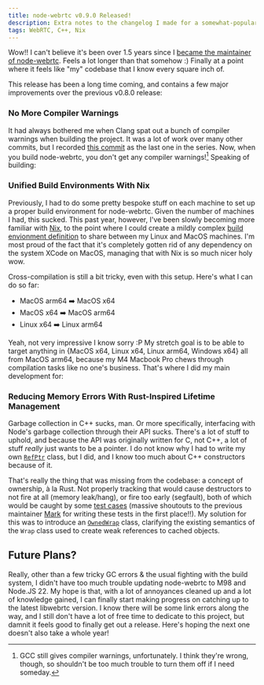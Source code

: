 ```yaml
---
title: node-webrtc v0.9.0 Released!
description: Extra notes to the changelog I made for a somewhat-popular open-source package I maintain
tags: WebRTC, C++, Nix
---
```


Wow!! I can't believe it's been over 1.5 years since I [became the maintainer of node-webrtc](https://blog.duvallj.pw/posts/2023-10-11-im-a-maintainer-now.html). Feels a lot longer than that somehow :) Finally at a point where it feels like "my" codebase that I know every square inch of.

This release has been a long time coming, and contains a few major improvements over the previous v0.8.0 release:

### No More Compiler Warnings

It had always bothered me when Clang spat out a bunch of compiler warnings when building the project. It was a lot of work over many other commits, but I recorded [this commit](https://github.com/WonderInventions/node-webrtc/commit/c58b90e49042cdee9698dee85177f15f7ecf9d62) as the last one in the series. Now, when you build node-webrtc, you don't get any compiler warnings![^gcc] Speaking of building:

### Unified Build Environments With Nix

Previously, I had to do some pretty bespoke stuff on each machine to set up a proper build environment for node-webrtc. Given the number of machines I had, this sucked. This past year, however, I've been slowly becoming more familiar with [Nix](https://nix.dev/), to the point where I could create a mildly complex [build envionment definition](https://github.com/WonderInventions/node-webrtc/blob/a806f4ddff5daafd104c1dda7a74cac50fb1cf06/shell.nix) to share between my Linux and MacOS machines. I'm most proud of the fact that it's completely gotten rid of any dependency on the system XCode on MacOS, managing that with Nix is so much nicer holy wow.

Cross-compilation is still a bit tricky, even with this setup. Here's what I can do so far:

- MacOS arm64 ➡️ MacOS x64
- MacOS x64 ➡️ ️MacOS arm64
- Linux x64 ➡️ Linux arm64

Yeah, not very impressive I know sorry :P My stretch goal is to be able to target anything in {MacOS x64, Linux x64, Linux arm64, Windows x64} all from MacOS arm64, because my M4 Macbook Pro chews through compilation tasks like no one's business. That's where I did my main development for:

### Reducing Memory Errors With Rust-Inspired Lifetime Management

Garbage collection in C++ sucks, man. Or more specifically, interfacing with Node's garbage collection through their API sucks. There's a lot of stuff to uphold, and because the API was originally written for C, not C++, a lot of stuff _really_ just wants to be a pointer. I do not know why I had to write my own [`RefPtr`](https://github.com/WonderInventions/node-webrtc/blob/a806f4ddff5daafd104c1dda7a74cac50fb1cf06/src/node/ref_ptr.hh) class, but I did, and I know too much about C++ constructors because of it.

That's really the thing that was missing from the codebase: a concept of ownership, à la Rust. Not properly tracking that would cause destructors to not fire at all (memory leak/hang), or fire too early (segfault), both of which would be caught by some [test cases](https://github.com/WonderInventions/node-webrtc/blob/develop/test/destructor/index.js) (massive shoutouts to the previous maintainer [Mark](https://mrkrbrts.com/) for writing these tests in the first place!!). My solution for this was to introduce an [`OwnedWrap`](https://github.com/WonderInventions/node-webrtc/blob/a806f4ddff5daafd104c1dda7a74cac50fb1cf06/src/node/wrap.hh) class, clarifying the existing semantics of the `Wrap` class used to create weak references to cached objects.

## Future Plans?

Really, other than a few tricky GC errors & the usual fighting with the build system, I didn't have too much trouble updating node-webrtc to M98 and Node.JS 22. My hope is that, with a lot of annoyances cleaned up and a lot of knowledge gained, I can finally start making progress on catching up to the latest libwebrtc version. I know there will be some link errors along the way, and I still don't have a lot of free time to dedicate to this project, but damnit it feels good to finally get out a release. Here's hoping the next one doesn't also take a whole year!

[^gcc]: GCC still gives compiler warnings, unfortunately. I think they're wrong, though, so shouldn't be too much trouble to turn them off if I need someday.
